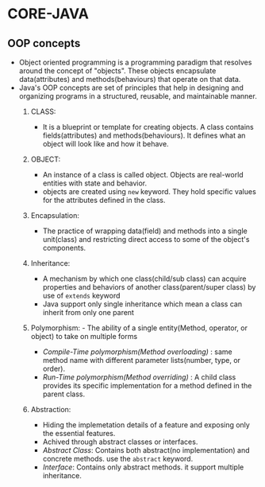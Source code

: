 # CORE-JAVA
## OOP concepts
- Object oriented programming is a programming paradigm that resolves around the concept of "objects". These objects encapsulate data(attributes) and methods(behaviours) that operate on that data.
- Java's OOP concepts are set of principles that help in designing and organizing programs in a structured, reusable, and maintainable manner.
  1. CLASS:
     - It is a blueprint or template for creating objects. A class contains fields(attributes) and         methods(behaviours). It defines what an object will look like and how it behave.  
  2. OBJECT:
     - An instance of a class is called object. Objects are real-world entities with state and behavior.
     - objects are created using ```new``` keyword. They hold specific values for the attributes defined in the class.
   3. Encapsulation:
      - The practice of wrapping data(field) and methods into a single unit(class) and restricting direct access to some of the object's components.

   4. Inheritance:
      -  A mechanism by which one class(child/sub class) can acquire properties and behaviors of another class(parent/super class) by use of ```extends``` keyword
      -  Java support only single inheritance which mean a class can inherit from only one parent
    5. Polymorphism:
              - The ability of a single entity(Method, operator, or object) to take on multiple forms
       - *Compile-Time polymorphism(Method overloading)* : same method name with different parameter lists(number, type, or order).
       - *Run-Time polymorphism(Method overriding)* : A child class provides its specific implementation for a method defined in the parent class.
    6. Abstraction:
       - Hiding the implemetation details of a feature and exposing only the essential features.
       - Achived through abstract classes or interfaces.
       - *Abstract Class*: Contains both abstract(no implementation) and concrete methods.  use the ```abstract``` keyword.
       - *Interface*: Contains only abstract methods. it support multiple inheritance.

           
                 

